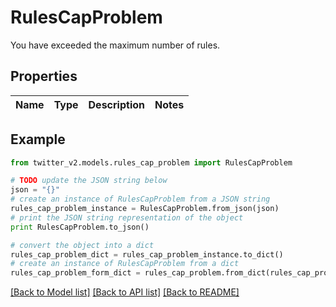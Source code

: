 # RulesCapProblem

You have exceeded the maximum number of rules.

## Properties
Name | Type | Description | Notes
------------ | ------------- | ------------- | -------------

## Example

```python
from twitter_v2.models.rules_cap_problem import RulesCapProblem

# TODO update the JSON string below
json = "{}"
# create an instance of RulesCapProblem from a JSON string
rules_cap_problem_instance = RulesCapProblem.from_json(json)
# print the JSON string representation of the object
print RulesCapProblem.to_json()

# convert the object into a dict
rules_cap_problem_dict = rules_cap_problem_instance.to_dict()
# create an instance of RulesCapProblem from a dict
rules_cap_problem_form_dict = rules_cap_problem.from_dict(rules_cap_problem_dict)
```
[[Back to Model list]](../README.md#documentation-for-models) [[Back to API list]](../README.md#documentation-for-api-endpoints) [[Back to README]](../README.md)



